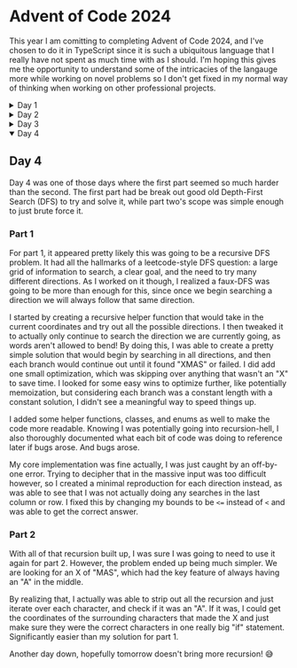 # Advent of Code 2024

This year I am comitting to completing Advent of Code 2024, and I've chosen to do it in TypeScript since it is such a ubiquitous language that I really have not spent as much time with as I should. I'm hoping this gives me the opportunity to understand some of the intricacies of the langauge more while working on novel problems so I don't get fixed in my normal way of thinking when working on other professional projects.

<details>
<summary>Day 1</summary>

## Day 1

Day 1 was a breeze, as most Day 1 puzzles are. It did give me a good warmup, and made me excited for day 2.

</details>

<details>
<summary>Day 2</summary>

## Day 2

Day 2 was much more challenging off the bat. The first part of the puzzle wasn't too bad, although I did get tripped up by one small typescript quirk. Since I'm used to python, I was trying to iterate over the contents of the reports using `for (var report in reports) {}`. However, I found that this did not work, and was giving me the index of the value instead. I just replaced it with `reports.forEach((report) => {});` and moved on, but it did trip me up for a minute.

Part 2 was more challenging as I came at it from the wrong angle. The way I read the problem, you would simply skip over a value if it was not valid and continue with your processing of the report. This was wrong though, as the actual wording of the challenge was that you can _**remove one number**_ and turn an invalid report into a valid one. This meant that a number earlier on could be responsible for the failed report (mainly due to direction) but you wouldn't always have that number when you hit the error. To deal with this, I iterated over the array, removing one element at a time to see if it would be valid without that number.

It is very likely there is some other algorithm you could use to determine this, but I had some other obligations and couldn't spend as much time thinking over it: I just wanted to get down a solution that worked.

Shoutout to [this Reddit thread](<[url](https://www.reddit.com/r/adventofcode/comments/1h4shdu/2024_day_2_part2_edge_case_finder/)>) which helped me realize the issue with directions I had in my initial solution that had me rethink how to check for valid reports.

</details>

<details>

<summary>Day 3</summary>

## Day 3

Right off the bat, this looked like a problem from a regex. Going down that path was going to be trickier considering I was sleep deprived after flying home from Thanksgiving and after a multiple-hour car ride, but it nonetheless was definitely the right choice.

Part 1 went off without a hitch, easily identifying the mults with a simple regex that just looked for "mul", an open paren, 1-3 digits, a comma, 1-3 digits, and a closed paren: `mul\((\d{1,3}),(\d{1,3})\)`. I then just used JavaScript's `matchAll` to get an iterable of all the matches and summed them up. I also added a custom type just to make the data a bit more readable (and I had a suspicion it might get worse in part 2).

I was correct about part 2 getting worse. I did make a lot of initial progress, realizing that the only parts of the string I cared about were those within a block of `do()...don't()`. This was a bad assumption though, but more on that later.

### Regex Woes

As expected, sleep deprivation and regex don't mix well. I was able to get the regex to highlight a full block of `do()...don't()`, but it would skip over do's and don'ts within that larger block. I found [this Reddit comment](https://www.reddit.com/r/regex/comments/gnej1k/comment/fr9om98/?utm_source=share&utm_medium=web3x&utm_name=web3xcss&utm_term=1&utm_content=share_button) which helped guide me toward non-greedy matching, which got me to matching each individual block.

### Solution

I was now able to get all of the values from within the `do` and `don't` blocks, but when entering my answer the value was too low. Re-reading the problem, I realized that any values before an instruction were to be treated as if they were within a `do` block. A better regexer might have been able to figure out how to plumb this all together into a single beautiful and horrible regex statement, but after trying for a bit I took the easier route of multiple validators. I created one that would match anything before a `do` or `don't` block (since once we've seen either once we can play by the other rules), and then another that would match within the `do` and `don't` blocks. I then just iterated over the matches and summed them up as before, breaking out some things into helpers as needed.

I'm sure there is a more elegant solution, but I was happy to get this one working and move on to the next day.

</details>

<details open>
<summary>Day 4</summary>

## Day 4

Day 4 was one of those days where the first part seemed so much harder than the second. The first part had be break out good old Depth-First Search (DFS) to try and solve it, while part two's scope was simple enough to just brute force it.

### Part 1

For part 1, it appeared pretty likely this was going to be a recursive DFS problem. It had all the hallmarks of a leetcode-style DFS question: a large grid of information to search, a clear goal, and the need to try many different directions. As I worked on it though, I realized a faux-DFS was going
to be more than enough for this, since once we begin searching a direction we will always follow that same direction.

I started by creating a recursive helper function that would take in the current coordinates and try out all the possible directions. I then tweaked it to actually only continue to search the direction we are currently going, as words aren't allowed to bend!
By doing this, I was able to create a pretty simple solution that would begin by searching in all directions, and then each branch would continue out until it found "XMAS" or failed. I did add one small optimization, which was skipping over anything that wasn't an "X" to save time. I looked for
some easy wins to optimize further, like potentially memoization, but considering each branch was a constant length with a constant solution, I didn't see a meaningful way to speed things up.

I added some helper functions, classes, and enums as well to make the code more readable. Knowing I was potentially going into recursion-hell, I also thoroughly documented what each bit of code was doing to reference later if bugs arose. And bugs arose.

My core implementation was fine actually, I was just caught by an off-by-one error. Trying to decipher that in the massive input was too difficult however, so I created a minimal reproduction for each direction instead, as was able to see that I was not actually
doing any searches in the last column or row. I fixed this by changing my bounds to be `<=` instead of `<` and was able to get the correct answer.

### Part 2

With all of that recursion built up, I was sure I was going to need to use it again for part 2. However, the problem ended up being much simpler. We are looking for an X of "MAS", which had the key feature of always having an "A" in the middle.

By realizing that, I actually was able to strip out all the recursion and just iterate over each character, and check if it was an "A". If it was, I could get the coordinates of the surrounding characters that made the X and just make sure they were
the correct characters in one really big "if" statement. Significantly easier than my solution for part 1.

Another day down, hopefully tomorrow doesn't bring more recursion! 😅

</details>
